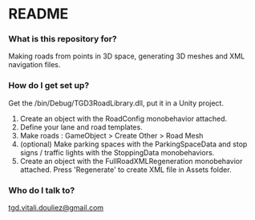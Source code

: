 # README #

### What is this repository for? ###

Making roads from points in 3D space, generating 3D meshes and XML navigation files.

### How do I get set up? ###

Get the /bin/Debug/TGD3RoadLibrary.dll, put it in a Unity project.
1. Create an object with the RoadConfig monobehavior attached.
2. Define your lane and road templates.
3. Make roads : GameObject > Create Other > Road Mesh
4. (optional) Make parking spaces with the ParkingSpaceData and stop signs / traffic lights with the StoppingData monobehaviors.
5. Create an object with the FullRoadXMLRegeneration monobehavior attached. Press 'Regenerate' to create XML file in Assets folder.

### Who do I talk to? ###

tgd.vitali.douliez@gmail.com